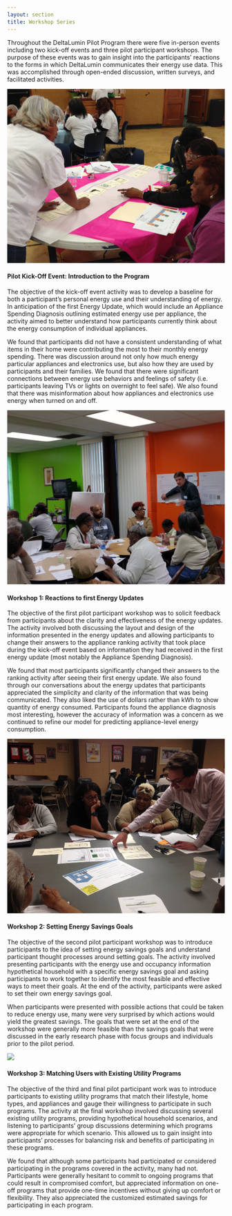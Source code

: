 ```yaml
---
layout: section
title: Workshop Series
---
```

<p>Throughout the DeltaLumin Pilot Program there were five in-person events including two kick-off events and three pilot participant workshops. The purpose of these events was to gain insight into the participants’ reactions to the forms in which DeltaLumin communicates their energy use data. This was accomplished through open-ended discussion, written surveys, and facilitated activities.</p>

<div class="row workshopSeries">	
	<div class="col-md-8">
		<img src="img/workshop-kickoff.jpg" class="img-responsive">
	</div>
	<div class="col-md-4">
		<h4>Pilot Kick-Off Event: Introduction to the Program</h4>
		<p>The objective of the kick-off event activity was to develop a baseline for both a participant’s personal energy use and their understanding of energy. In anticipation of the first Energy Update, which would include an Appliance Spending Diagnosis outlining estimated energy use per appliance, the activity aimed to better understand how participants currently think about the energy consumption of individual appliances.</p>
		<p>We found that participants did not have a consistent understanding of what items in their home were contributing the most to their monthly energy spending. There was discussion around not only how much energy particular appliances and electronics use, but also how they are used by participants and their families. We found that there were significant connections between energy use behaviors and feelings of safety (i.e. participants leaving TVs or lights on overnight to feel safe). We also found that there was misinformation about how appliances and electronics use energy when turned on and off.</p>
	</div>
</div>

<div class="row workshopSeries">	
	<div class="col-md-8">
		<img src="img/workshop-1.jpg" class="img-responsive">
	</div>
	<div class="col-md-4">
		<h4>Workshop 1: Reactions to first Energy Updates</h4>
		<p>The objective of the first pilot participant workshop was to solicit feedback from participants about the clarity and effectiveness of the energy updates. The activity involved both discussing the layout and design of the information presented in the energy updates and allowing participants to change their answers to the appliance ranking activity that took place during the kick-off event based on information they had received in the first energy update (most notably the Appliance Spending Diagnosis).</p>
		<p>We found that most participants significantly changed their answers to the ranking activity after seeing their first energy update. We also found through our conversations about the energy updates that participants appreciated the simplicity and clarity of the information that was being communicated. They also liked the use of dollars rather than kWh to show quantity of energy consumed. Participants found the appliance diagnosis most interesting, however the accuracy of information was a concern as we continued to refine our model for predicting appliance-level energy consumption. </p>
	</div>
</div>

<div class="row workshopSeries">	
	<div class="col-md-8">
		<img src="img/workshop-2.jpg" class="img-responsive">
	</div>
	<div class="col-md-4">
		<h4>Workshop 2: Setting Energy Savings Goals</h4>
		<p>The objective of the second pilot participant workshop was to introduce participants to the idea of setting energy savings goals and understand participant thought processes around setting goals. The activity involved presenting participants with the energy use and occupancy information hypothetical household with a specific energy savings goal and asking participants to work together to identify the most feasible and effective ways to meet their goals. At the end of the activity, participants were asked to set their own energy savings goal.</p> 
		<p>When participants were presented with possible actions that could be taken to reduce energy use, many were very surprised by which actions would yield the greatest savings. The goals that were set at the end of the workshop were generally more feasible than the savings goals that were discussed in the early research phase with focus groups and individuals prior to the pilot period. </p>
	</div>
</div>

<div class="row workshopSeries">	
	<div class="col-md-8">
		<img src="img/workshop-3.jpg" class="img-responsive">
	</div>
	<div class="col-md-4">
		<h4>Workshop 3: Matching Users with Existing Utility Programs</h4>
		<p>The objective of the third and final pilot participant work was to introduce participants to existing utility programs that match their lifestyle, home types, and appliances and gauge their willingness to participate in such programs. The activity at the final workshop involved discussing several existing utility programs, providing hypothetical household scenarios, and listening to participants’ group discussions determining which programs were appropriate for which scenario. This allowed us to gain insight into participants’ processes for balancing risk and benefits of participating in these programs.</p>
		<p>We found that although some participants had participated or considered participating in the programs covered in the activity, many had not. Participants were generally hesitant to commit to ongoing programs that could result in compromised comfort, but appreciated information on one-off programs that provide one-time incentives without giving up comfort or flexibility. They also appreciated the customized estimated savings for participating in each program. </p>
	</div>
</div>